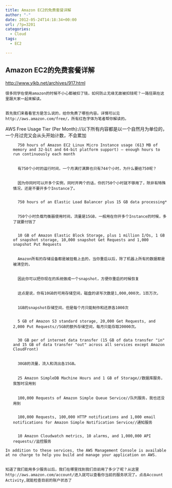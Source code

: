 ```yaml
---
title: Amazon EC2的免费套餐详解
author: "-"
date: 2012-05-24T14:18:34+00:00
url: /?p=3201
categories:
  - Cloud
tags:
  - EC2

---
```

## Amazon EC2的免费套餐详解

  http://www.ylkb.net/archives/917.html

  
    很多同学在使用amazon的时候不小心都被扣了钱，如何防止无缘无故被扣钱呢？一路狂飙在这里跟大家一起来解读。
  
  
    首先我们来看看官方是怎么说的，给你免费了哪些内容。详情可以见http://aws.amazon.com/free/，所有红色字体为笔者帮你解读的。
 AWS Free Usage Tier (Per Month)://以下所有内容都是以一个自然月为单位的，一个月过完又会从头开始计数，不会累加
  
  <ul>
    
      750 hours of Amazon EC2 Linux Micro Instance usage (613 MB of memory and 32-bit and 64-bit platform support) – enough hours to run continuously each month
    
    
      有750个小时的运行时间，一个月满打满算也只有744个小时，为什么要给750呢？
    
    
      因为你同时可以开多个实例，同时开两个的话，你的750个小时就不够用了，除非有特殊情况，还是不要开多个Instance了。
    
    
      750 hours of an Elastic Load Balancer plus 15 GB data processing*
    
    
      750个小时负载均衡器使用时间，流量是15GB，一般用在你开多个Instance的时候，多了就要付钱了
    
    
      10 GB of Amazon Elastic Block Storage, plus 1 million I/Os, 1 GB of snapshot storage, 10,000 snapshot Get Requests and 1,000 snapshot Put Requests
    
    
      Amazon所有的存储设备都是被挂载上去的，当你重启以后，除了机器上所有的数据都是被清空的，
    
    
      因此你可以把你现在的系统做成一个snapshot，方便你重启的时候恢复
    
    
      这点是说，你有10GB的可用存储空间，磁盘的读写次数是1,000,000次，1百万次，
    
    
      1GB的snapshot存储空间，但是每个月只能制作和还原各1000次
    
    
      5 GB of Amazon S3 standard storage, 20,000 Get Requests, and 2,000 Put Requests//5GB的额外存储空间，每月只能存取20000次。
    
    
      30 GB per of internet data transfer (15 GB of data transfer "in" and 15 GB of data transfer "out" across all services except Amazon CloudFront)
    
    
      30GB的流量，流入和流出各15GB。
    
    
      25 Amazon SimpleDB Machine Hours and 1 GB of Storage//数据库服务，我暂时没用到
    
    
      100,000 Requests of Amazon Simple Queue Service//队列服务，我也还没用到
    
    
      100,000 Requests, 100,000 HTTP notifications and 1,000 email notifications for Amazon Simple Notification Service//通知服务
    
    
      10 Amazon Cloudwatch metrics, 10 alarms, and 1,000,000 API requests//监控服务
    
  </ul>
  
    In addition to these services, the AWS Management Console is available at no charge to help you build and manage your application on AWS.
  
  
    知道了我们能用多少服务以后，我们在哪里找到我们目前用了多少了呢？从这里http://aws.amazon.com/account/进入就可以查看你当前的服务状况了。点击Account Activity,就能检查目前的账户状态了
  
